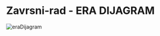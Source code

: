 # Zavrsni-rad - ERA DIJAGRAM
![eraDijagram](https://user-images.githubusercontent.com/59015187/133929241-55e3fa47-f13b-47ff-bed9-9586ff4527db.png)
